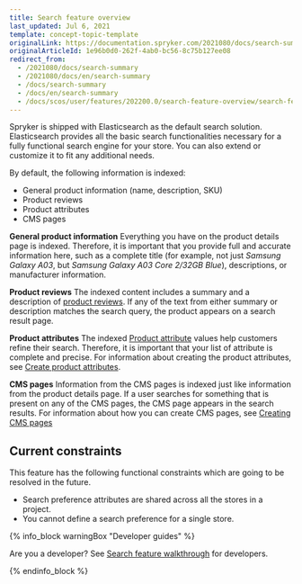```yaml
---
title: Search feature overview
last_updated: Jul 6, 2021
template: concept-topic-template
originalLink: https://documentation.spryker.com/2021080/docs/search-summary
originalArticleId: 1e96b0d0-262f-4ab0-bc56-8c75b127ee08
redirect_from:
  - /2021080/docs/search-summary
  - /2021080/docs/en/search-summary
  - /docs/search-summary
  - /docs/en/search-summary
  - /docs/scos/user/features/202200.0/search-feature-overview/search-feature-overview.html
---
```


Spryker is shipped with Elasticsearch as the default search solution. Elasticsearch provides all the basic search functionalities necessary for a fully functional search engine for your store. You can also extend or customize it to fit any additional needs.

By default, the following information is indexed:

- General product information (name, description, SKU)
- Product reviews
- Product attributes
- CMS pages

**General product information**
Everything you have on the product details page is indexed. Therefore, it is important that you provide full and accurate information here, such as a complete title (for example, not just *Samsung Galaxy A03*, but *Samsung Galaxy A03 Core 2/32GB Blue*), descriptions, or manufacturer information.

**Product reviews**
The indexed content includes a summary and a description of [product reviews](/docs/scos/user/features/{{page.version}}/product-rating-and-reviews-feature-overview.html). If any of the text from either summary or description matches the search query, the product appears on a search result page.

**Product attributes**
The indexed [Product attribute](/docs/scos/user/features/{{page.version}}/product-rating-and-reviews-feature-overview.html) values help customers refine their search. Therefore, it is important that your list of attribute is complete and precise. For information about creating the product attributes, see [Create product attributes](/docs/pbc/all/product-information-management/{{page.version}}/manage-in-the-back-office/attributes/create-product-attributes.html).

**CMS pages**
Information from the CMS pages is indexed just like information from the product details page. If a user searches for something that is present on any of the CMS pages, the CMS page appears in the search results. For information about how you can create CMS pages, see [Creating CMS pages](/docs/pbc/all/content-management-system/{{page.version}}/manage-in-the-back-office/pages/create-cms-pages.html)

## Current constraints

This feature has the following functional constraints which are going to be resolved in the future.
* Search preference attributes are shared across all the stores in a project.
* You cannot define a search preference for a single store.

{% info_block warningBox "Developer guides" %}

Are you a developer? See [Search feature walkthrough](/docs/scos/dev/feature-walkthroughs/{{page.version}}/search-feature-walkthrough.html) for developers.

{% endinfo_block %}
